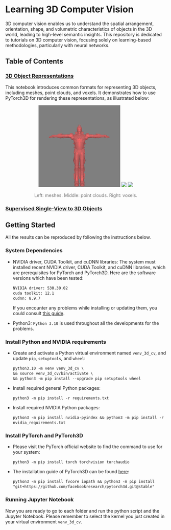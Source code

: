 # Learning 3D Computer Vision

3D computer vision enables us to understand the spatial arrangement, orientation, shape,
and volumetric characteristics of objects in the 3D world, leading to high-level
semantic insights. This repository is dedicated to tutorials on 3D computer vision,
focusing solely on learning-based methodologies, particularly with neural networks.

## Table of Contents

### [3D Object Representations](https://htmlpreview.github.io/?https://github.com/lionlai1989/Learning-3D-Computer-Vision/blob/main/3D_Object_Representations/3D_Object_Representations.html)

This notebook introduces common formats for representing 3D objects, including meshes,
point clouds, and voxels. It demonstrates how to use PyTorch3D for rendering these
representations, as illustrated below:

<div style="text-align:center">
  <img src="./3D_Object_Representations/output/ironman_mesh.gif" height="256">
  <img src="./3D_Object_Representations/output/Palac_Moszna_pointcloud.gif" height="256">
  <img src="./3D_Object_Representations/output/cow_voxel.gif" height="256">
  <p style="font-size: 14px; color: #777;">Left: meshes. Middle: point clouds. Right: voxels.</p>
</div>

### [Supervised Single-View to 3D Objects]()

## Getting Started

All the results can be reproduced by following the instructions below.

### System Dependencies

-   NVIDIA driver, CUDA Toolkit, and cuDNN libraries: The system must installed recent
    NVIDIA driver, CUDA Toolkit, and cuDNN libraries, which are prerequisites for
    PyTorch and PyTorch3D. Here are the software versions which have been tested:

    ```none
    NVIDIA driver: 530.30.02
    cuda toolkit: 12.1
    cudnn: 8.9.7
    ```

    If you encounter any problems while installing or updating them, you could consult
    [this guide](https://lionlai1989.github.io/nvidia-gpu-setup-guide/).

-   Python3: `Python 3.10` is used throughout all the developments for the problems.

### Install Python and NVIDIA requirements

-   Create and activate a Python virtual environment named `venv_3d_cv`, and update
    `pip`, `setuptools`, and `wheel`:

    ```shell
    python3.10 -m venv venv_3d_cv \
    && source venv_3d_cv/bin/activate \
    && python3 -m pip install --upgrade pip setuptools wheel
    ```

-   Install required general Python packages:

    ```shell
    python3 -m pip install -r requirements.txt
    ```

-   Install required NVIDIA Python packages:

    ```shell
    python3 -m pip install nvidia-pyindex && python3 -m pip install -r nvidia_requirements.txt
    ```

### Install PyTorch and PyTorch3D

-   Please visit the PyTorch official website to find the command to use for your
    system:

    ```shell
    python3 -m pip install torch torchvision torchaudio
    ```

-   The installation guide of PyTorch3D can be found
    [here](https://github.com/facebookresearch/pytorch3d/blob/main/INSTALL.md):

    ```shell
    python3 -m pip install fvcore iopath && python3 -m pip install "git+https://github.com/facebookresearch/pytorch3d.git@stable"
    ```

### Running Jupyter Notebook

Now you are ready to go to each folder and run the python script and the Jupyter
Notebook. Please remember to select the kernel you just created in your virtual
environment `venv_3d_cv`.
